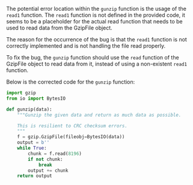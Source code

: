 The potential error location within the `gunzip` function is the usage of the `read1` function. The `read1` function is not defined in the provided code, it seems to be a placeholder for the actual read function that needs to be used to read data from the GzipFile object.

The reason for the occurrence of the bug is that the `read1` function is not correctly implemented and is not handling the file read properly.

To fix the bug, the `gunzip` function should use the `read` function of the GzipFile object to read data from it, instead of using a non-existent `read1` function.

Below is the corrected code for the `gunzip` function:

```python
import gzip
from io import BytesIO

def gunzip(data):
    """Gunzip the given data and return as much data as possible.

    This is resilient to CRC checksum errors.
    """
    f = gzip.GzipFile(fileobj=BytesIO(data))
    output = b''
    while True:
        chunk = f.read(8196)
        if not chunk:
            break
        output += chunk
    return output
```